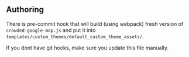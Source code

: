 ## Authoring

There is pre-commit hook that will build (using webpack) fresh version of `crowded-google-map.js` and put it into `templates/custom_themes/default_custom_theme_assets/`.

If you dont have git hooks, make sure you update this file manually.

